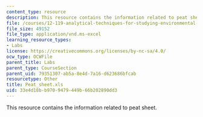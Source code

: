 ```yaml
---
content_type: resource
description: This resource contains the information related to peat sheet.
file: /courses/12-119-analytical-techniques-for-studying-environmental-and-geologic-samples-spring-2011/33e4d18bb9709479449b66b202890dd3_Peat_sheet.xls
file_size: 49152
file_type: application/vnd.ms-excel
learning_resource_types:
- Labs
license: https://creativecommons.org/licenses/by-nc-sa/4.0/
ocw_type: OCWFile
parent_title: Labs
parent_type: CourseSection
parent_uid: 79351307-ab5a-8e4d-7a16-d623686bfcab
resourcetype: Other
title: Peat_sheet.xls
uid: 33e4d18b-b970-9479-449b-66b202890dd3
---
```

This resource contains the information related to peat sheet.